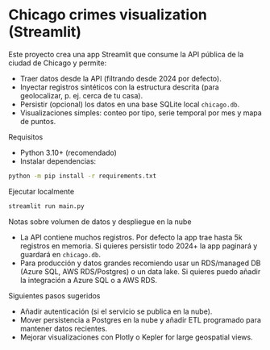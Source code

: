 # Chicago crimes visualization (Streamlit)

Este proyecto crea una app Streamlit que consume la API pública de la ciudad de Chicago y permite: 

- Traer datos desde la API (filtrando desde 2024 por defecto).
- Inyectar registros sintéticos con la estructura descrita (para geolocalizar, p. ej. cerca de tu casa).
- Persistir (opcional) los datos en una base SQLite local `chicago.db`.
- Visualizaciones simples: conteo por tipo, serie temporal por mes y mapa de puntos.

Requisitos

- Python 3.10+ (recomendado)
- Instalar dependencias:

```bash
python -m pip install -r requirements.txt
```

Ejecutar localmente

```bash
streamlit run main.py
```

Notas sobre volumen de datos y despliegue en la nube

- La API contiene muchos registros. Por defecto la app trae hasta 5k registros en memoria. Si quieres persistir todo 2024+ la app paginará y guardará en `chicago.db`.
- Para producción y datos grandes recomiendo usar un RDS/managed DB (Azure SQL, AWS RDS/Postgres) o un data lake. Si quieres puedo añadir la integración a Azure SQL o a AWS RDS.

Siguientes pasos sugeridos

- Añadir autenticación (si el servicio se publica en la nube).
- Mover persistencia a Postgres en la nube y añadir ETL programado para mantener datos recientes.
- Mejorar visualizaciones con Plotly o Kepler for large geospatial views.
